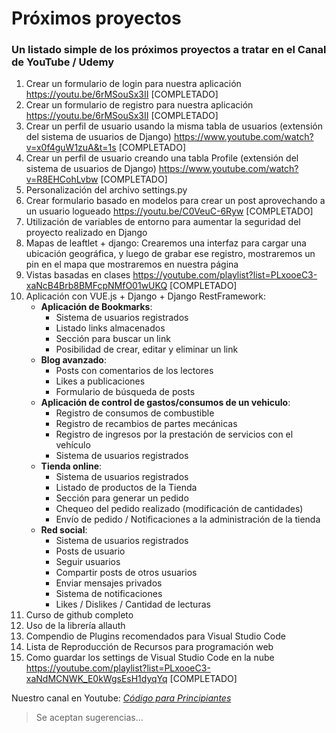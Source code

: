 # Próximos proyectos

### Un listado simple de los próximos proyectos a tratar en el Canal de YouTube / Udemy

1. Crear un formulario de login para nuestra aplicación https://youtu.be/6rMSouSx3II  [COMPLETADO]
2. Crear un formulario de registro para nuestra aplicación https://youtu.be/6rMSouSx3II [COMPLETADO]
3. Crear un perfil de usuario usando la misma tabla de usuarios (extensión del sistema de usuarios de Django) https://www.youtube.com/watch?v=x0f4guW1zuA&t=1s  [COMPLETADO]
4. Crear un perfil de usuario creando una tabla Profile (extensión del sistema de usuarios de Django) https://www.youtube.com/watch?v=R8EHCohLvbw   [COMPLETADO]
4. Personalización del archivo settings.py
4. Crear formulario basado en modelos para crear un post aprovechando a un usuario logueado https://youtu.be/C0VeuC-6Ryw [COMPLETADO]
5. Utilización de variables de entorno para aumentar la seguridad del proyecto realizado en Django
6. Mapas de leaftlet + django: Crearemos una interfaz para cargar una ubicación geográfica, y luego de grabar ese registro, mostraremos un pin en el mapa que mostraremos en nuestra página
7. Vistas basadas en clases https://youtube.com/playlist?list=PLxooeC3-xaNcB4Brb8BMFcpNMfO01wUKQ  [COMPLETADO]
8. Aplicación con VUE.js + Django + Django RestFramework: 
      * **Aplicación de Bookmarks**:
          * Sistema de usuarios registrados
          * Listado links almacenados
          * Sección para buscar un link
          * Posibilidad de crear, editar y eliminar un link
      * **Blog avanzado**:
          * Posts con comentarios de los lectores
          * Likes a publicaciones
          * Formulario de búsqueda de posts      
      * **Aplicación de control de gastos/consumos de un vehiculo**:
          * Registro de consumos de combustible
          * Registro de recambios de partes mecánicas 
          * Registro de ingresos por la prestación de servicios con el vehículo 
          * Sistema de usuarios registrados
      * **Tienda online**:
          * Sistema de usuarios registrados
          * Listado de productos de la Tienda
          * Sección para generar un pedido
          * Chequeo del pedido realizado (modificación de cantidades)
          * Envío de pedido / Notificaciones a la administración de la tienda
      * **Red social**:
          * Sistema de usuarios registrados
          * Posts de usuario
          * Seguir usuarios
          * Compartir posts de otros usuarios
          * Enviar mensajes privados
          * Sistema de notificaciones
          * Likes / Dislikes / Cantidad de lecturas  
9. Curso de github completo
10. Uso de la librería allauth
11. Compendio de Plugins recomendados para Visual Studio Code
12. Lista de Reproducción de Recursos para programación web
13. Como guardar los settings de Visual Studio Code en la nube https://youtube.com/playlist?list=PLxooeC3-xaNdMCNWK_E0kWgsEsH1dyqYq  [COMPLETADO]


Nuestro canal en Youtube: *[Código para Principiantes](https://www.youtube.com/channel/UCojloc55DB6zD6zB7-kTWWQ)*

>Se aceptan sugerencias...
